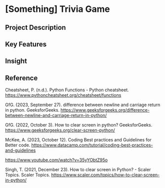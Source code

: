 # [Something] Trivia Game

## Project Description

## Key Features

## Insight

## Reference
 Cheatsheet, P. (n.d.). Python Functions - Python cheatsheet. https://www.pythoncheatsheet.org/cheatsheet/functions

 GfG. (2023, September 27). difference between newline and carriage return in python. GeeksforGeeks. https://www.geeksforgeeks.org/difference-between-newline-and-carriage-return-in-python/

GfG. (2022, October 3). How to clear screen in python? GeeksforGeeks. https://www.geeksforgeeks.org/clear-screen-python/

McKee, A. (2023, October 12). Coding Best practices and Guidelines for Better code. https://www.datacamp.com/tutorial/coding-best-practices-and-guidelines

https://www.youtube.com/watch?v=35yYObtZ95o

Singh, T. (2021, December 23). How to clear screen in Python? - Scaler Topics. Scaler Topics. https://www.scaler.com/topics/how-to-clear-screen-in-python/

